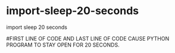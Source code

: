 # import-sleep-20-seconds
import sleep 20 seconds



#FIRST LINE OF CODE AND LAST LINE OF CODE CAUSE PYTHON PROGRAM TO STAY OPEN FOR 20 SECONDS.
